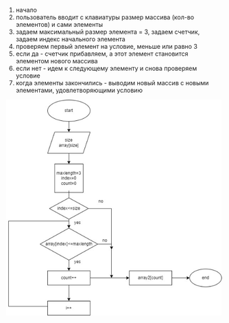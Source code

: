 1. начало
2. пользователь вводит с клавиатуры размер массива (кол-во элементов) и сами элементы
3. задаем максимальный размер элемента = 3, задаем счетчик, задаем индекс начального элемента
4. проверяем первый элемент на условие, меньше или равно 3
5. если да - счетчик прибавляем, а этот элемент становится элементом нового массива
6. если нет - идем к следующему элементу и снова проверяем условие
7. когда элементы закончились - выводим новый массив с новыми элементами, удовлетворяющими условию


![alt text](блок-схема.jpg) 